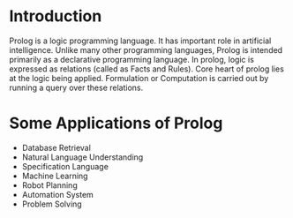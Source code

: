 # Introduction

Prolog is a logic programming language. It has important role in artificial intelligence. Unlike many other programming languages, Prolog is intended primarily as a declarative programming language. In prolog, logic is expressed as relations (called as Facts and Rules). Core heart of prolog lies at the logic being applied. Formulation or Computation is carried out by running a query over these relations.

# Some Applications of Prolog
- Database Retrieval
- Natural Language Understanding
- Specification Language
- Machine Learning
- Robot Planning
- Automation System
- Problem Solving
